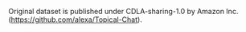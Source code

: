 Original dataset is published under  CDLA-sharing-1.0 by Amazon Inc. (https://github.com/alexa/Topical-Chat).
